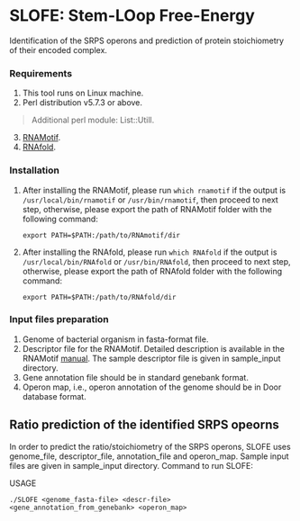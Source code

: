 # SLOFE: Stem-LOop Free-Energy
Identification of the SRPS operons and prediction of protein stoichiometry of their encoded complex.

### Requirements

1. This tool runs on Linux machine.
2. Perl distribution v5.7.3 or above.
 > Additional perl module: List::Utill.
3. [RNAMotif](http://casegroup.rutgers.edu/casegr-sh-2.5.html).
4. [RNAfold](https://www.tbi.univie.ac.at/RNA/#download).

### Installation
1. After installing the RNAMotif, please run `which rnamotif` if the output is `/usr/local/bin/rnamotif` or `/usr/bin/rnamotif`, then proceed to next step, otherwise, please export the path of RNAMotif folder with the following command:
	```
	export PATH=$PATH:/path/to/RNAmotif/dir
	```
	
2. After installing the RNAfold, please run `which RNAfold` if the output is `/usr/local/bin/RNAfold` or `/usr/bin/RNAfold`, then proceed to next step, otherwise, please export the path of RNAfold folder with the following command:
	```
	export PATH=$PATH:/path/to/RNAfold/dir
	```
### Input files preparation
1. Genome of bacterial organism in fasta-format file.
2. Descriptor file for the RNAMotif. Detailed description is available in the RNAMotif [manual](http://casegroup.rutgers.edu/rnamotif.pdf). The sample descriptor file is given in sample_input directory.
3. Gene annotation file should be in standard genebank format.
4. Operon map, i.e., operon annotation of the genome should be in Door database format.
## Ratio prediction of the identified SRPS opeorns
In order to predict the ratio/stoichiometry of the SRPS operons, SLOFE uses genome_file, descriptor_file, annotation_file and operon_map. Sample input files are given in sample_input directory. Command to run SLOFE:

USAGE

	./SLOFE <genome_fasta-file> <descr-file> <gene_annotation_from_genebank> <operon_map>

